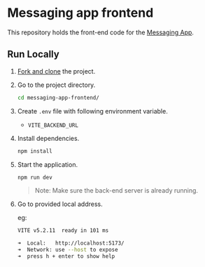 # Messaging app frontend

This repository holds the front-end code for the [Messaging App](https://github.com/VMadhuranga/messaging-app).

## Run Locally

1. [Fork and clone](https://docs.github.com/en/pull-requests/collaborating-with-pull-requests/working-with-forks/fork-a-repo) the project.

1. Go to the project directory.

   ```bash
   cd messaging-app-frontend/
   ```

1. Create `.env` file with following environment variable.

   - `VITE_BACKEND_URL`

1. Install dependencies.

   ```bash
   npm install
   ```

1. Start the application.

   ```bash
   npm run dev
   ```

   > Note: Make sure the back-end server is already running.

1. Go to provided local address.

   eg:

   ```bash
   VITE v5.2.11  ready in 101 ms

   ➜  Local:   http://localhost:5173/
   ➜  Network: use --host to expose
   ➜  press h + enter to show help
   ```
